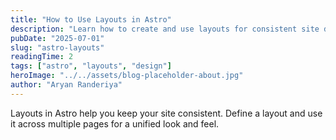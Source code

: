 ```yaml
---
title: "How to Use Layouts in Astro"
description: "Learn how to create and use layouts for consistent site design."
pubDate: "2025-07-01"
slug: "astro-layouts"
readingTime: 2
tags: ["astro", "layouts", "design"]
heroImage: "../../assets/blog-placeholder-about.jpg"
author: "Aryan Randeriya"
---
```


Layouts in Astro help you keep your site consistent. Define a layout and use it across multiple pages for a unified look and feel.
